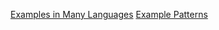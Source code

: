 [Examples in Many Languages](http://rosettacode.org/wiki/Conway's_Game_of_Life)
[Example Patterns](https://en.wikipedia.org/wiki/Conway's_Game_of_Life#Examples_of_patterns)
